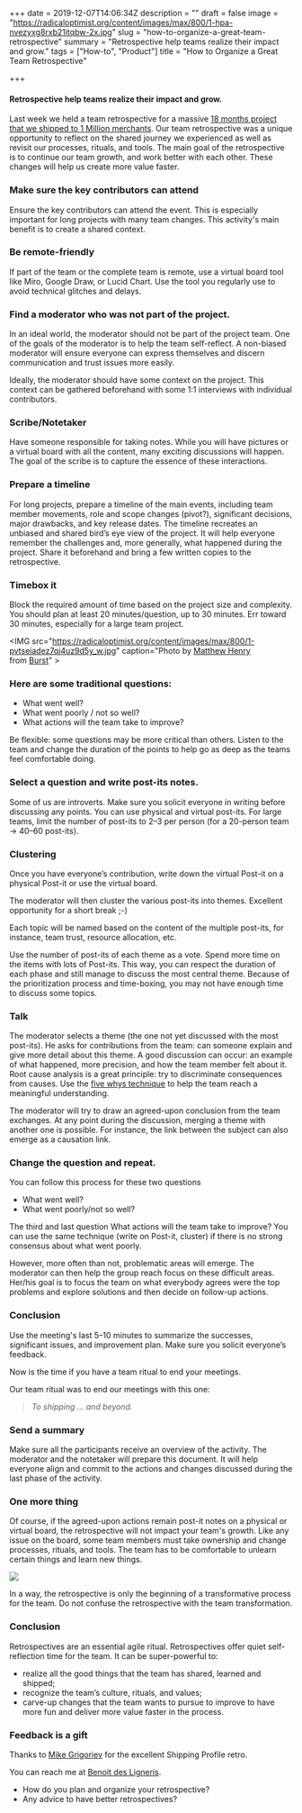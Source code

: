 +++
date = 2019-12-07T14:06:34Z
description = ""
draft = false
image = "https://radicaloptimist.org/content/images/max/800/1-hpa-nvezyxg8rxb21itqbw-2x.jpg"
slug = "how-to-organize-a-great-team-retrospective"
summary = "Retrospective help teams realize their impact and grow."
tags = ["How-to", "Product"]
title = "How to Organize a Great Team Retrospective"

+++


#### Retrospective help teams realize their impact and grow.

Last week we held a team retrospective for a massive [18 months project that we shipped to 1 Million merchants](https://help.shopify.com/en/manual/shipping/setting-up-and-managing-your-shipping/shipping-profiles). Our team retrospective was a unique opportunity to reflect on the shared journey we experienced as well as revisit our processes, rituals, and tools. The main goal of the retrospective is to continue our team growth, and work better with each other. These changes will help us create more value faster.

### Make sure the key contributors can attend

Ensure the key contributors can attend the event. This is especially important for long projects with many team changes. This activity's main benefit is to create a shared context.

### Be remote-friendly

If part of the team or the complete team is remote, use a virtual board tool like Miro, Google Draw, or Lucid Chart. Use the tool you regularly use to avoid technical glitches and delays.

### Find a moderator who was not part of the project.

In an ideal world, the moderator should not be part of the project team. One of the goals of the moderator is to help the team self-reflect. A non-biased moderator will ensure everyone can express themselves and discern communication and trust issues more easily.

Ideally, the moderator should have some context on the project. This context can be gathered beforehand with some 1:1 interviews with individual contributors.

### Scribe/Notetaker

Have someone responsible for taking notes. While you will have pictures or a virtual board with all the content, many exciting discussions will happen. The goal of the scribe is to capture the essence of these interactions.

### Prepare a timeline

For long projects, prepare a timeline of the main events, including team member movements, role and scope changes (pivot?), significant decisions, major drawbacks, and key release dates. The timeline recreates an unbiased and shared bird’s eye view of the project. It will help everyone remember the challenges and, more generally, what happened during the project. Share it beforehand and bring a few written copies to the retrospective.

### Timebox it

Block the required amount of time based on the project size and complexity. You should plan at least 20 minutes/question, up to 30 minutes. Err toward 30 minutes, especially for a large team project.

<IMG src="https://radicaloptimist.org/content/images/max/800/1-pvtseiadez7qj4uz9d5y_w.jpg" caption="Photo by <a href="https://burst.shopify.com/@matthew_henry?utm_campaign=photo_credit&amp;utm_content=Browse+Free+HD+Images+of+Team+Meeting+Full+Of+Happy+Young+Adults&amp;utm_medium=referral&amp;utm_source=credit" data-href="https://burst.shopify.com/@matthew_henry?utm_campaign=photo_credit&amp;utm_content=Browse+Free+HD+Images+of+Team+Meeting+Full+Of+Happy+Young+Adults&amp;utm_medium=referral&amp;utm_source=credit" class="markup--anchor markup--figure-anchor" rel="noopener" target="_blank">Matthew Henry</a> from&nbsp;<a href="https://burst.shopify.com/college?utm_campaign=photo_credit&amp;utm_content=Browse+Free+HD+Images+of+Team+Meeting+Full+Of+Happy+Young+Adults&amp;utm_medium=referral&amp;utm_source=credit" data-href="https://burst.shopify.com/college?utm_campaign=photo_credit&amp;utm_content=Browse+Free+HD+Images+of+Team+Meeting+Full+Of+Happy+Young+Adults&amp;utm_medium=referral&amp;utm_source=credit" class="markup--anchor markup--figure-anchor" rel="noopener" target="_blank">Burst</a>" >

### Here are some traditional questions:

* What went well?
* What went poorly / not so well?
* What actions will the team take to improve?

Be flexible: some questions may be more critical than others. Listen to the team and change the duration of the points to help go as deep as the teams feel comfortable doing.

### Select a question and write post-its notes.

Some of us are introverts. Make sure you solicit everyone in writing before discussing any points. You can use physical and virtual post-its. For large teams, limit the number of post-its to 2–3 per person (for a 20-person team -> 40–60 post-its).

### Clustering

Once you have everyone’s contribution, write down the virtual Post-it on a physical Post-it or use the virtual board.

The moderator will then cluster the various post-its into themes. Excellent opportunity for a short break ;-)

Each topic will be named based on the content of the multiple post-its, for instance, team trust, resource allocation, etc.

Use the number of post-its of each theme as a vote. Spend more time on the items with lots of Post-its. This way, you can respect the duration of each phase and still manage to discuss the most central theme. Because of the prioritization process and time-boxing, you may not have enough time to discuss some topics.

### Talk

The moderator selects a theme (the one not yet discussed with the most post-its). He asks for contributions from the team: can someone explain and give more detail about this theme. A good discussion can occur: an example of what happened, more precision, and how the team member felt about it. Root cause analysis is a great principle: try to discriminate consequences from causes. Use the [five whys technique](https://en.wikipedia.org/wiki/5_Whys) to help the team reach a meaningful understanding.

The moderator will try to draw an agreed-upon conclusion from the team exchanges. At any point during the discussion, merging a theme with another one is possible. For instance, the link between the subject can also emerge as a causation link.

### Change the question and repeat.

You can follow this process for these two questions

* What went well?
* What went poorly/not so well?

The third and last question What actions will the team take to improve? You can use the same technique (write on Post-it, cluster) if there is no strong consensus about what went poorly.

However, more often than not, problematic areas will emerge. The moderator can then help the group reach focus on these difficult areas. Her/his goal is to focus the team on what everybody agrees were the top problems and explore solutions and then decide on follow-up actions.

### Conclusion

Use the meeting's last 5–10 minutes to summarize the successes, significant issues, and improvement plan. Make sure you solicit everyone’s feedback.

Now is the time if you have a team ritual to end your meetings.

Our team ritual was to end our meetings with this one:

> _To shipping … and beyond._

### Send a summary

Make sure all the participants receive an overview of the activity. The moderator and the notetaker will prepare this document. It will help everyone align and commit to the actions and changes discussed during the last phase of the activity.

### One more thing

Of course, if the agreed-upon actions remain post-it notes on a physical or virtual board, the retrospective will not impact your team's growth. Like any issue on the board, some team members must take ownership and change processes, rituals, and tools. The team has to be comfortable to unlearn certain things and learn new things.

<IMG src="https://radicaloptimist.org/content/images/max/800/1-svomgzeh2vzpx9d_hi1waw-2x.jpg" caption="Retrospectives are the fuel for your team growth&nbsp;engine." >

In a way, the retrospective is only the beginning of a transformative process for the team. Do not confuse the retrospective with the team transformation.

### Conclusion

Retrospectives are an essential agile ritual. Retrospectives offer quiet self-reflection time for the team. It can be super-powerful to:

* realize all the good things that the team has shared, learned and shipped;
* recognize the team’s culture, rituals, and values;
* carve-up changes that the team wants to pursue to improve to have more fun and deliver more value faster in the process.

### Feedback is a gift

Thanks to [Mike Grigoriev](https://medium.com/u/9e7d880f3366) for the excellent Shipping Profile retro.

You can reach me at [Benoit des Ligneris](mailto:ben@radicaloptimist.org ).

* How do you plan and organize your retrospective?
* Any advice to have better retrospectives?

